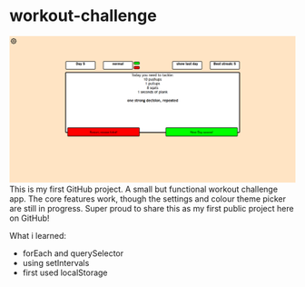 # workout-challenge
![Workout Challenge Preview](./preview.png)
This is my first GitHub project. A small but functional workout challenge app. The core features work, though the settings and colour theme picker are still in progress. Super proud to share this as my first public project here on GitHub!

What i learned:
- forEach and querySelector
- using setIntervals 
- first used localStorage
